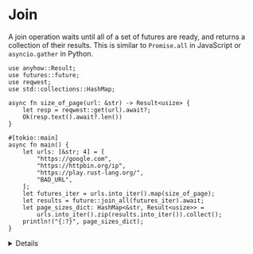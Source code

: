 # Join

A join operation waits until all of a set of futures are ready, and
returns a collection of their results. This is similar to `Promise.all` in
JavaScript or `asyncio.gather` in Python.

```rust,editable,compile_fail
use anyhow::Result;
use futures::future;
use reqwest;
use std::collections::HashMap;

async fn size_of_page(url: &str) -> Result<usize> {
    let resp = reqwest::get(url).await?;
    Ok(resp.text().await?.len())
}

#[tokio::main]
async fn main() {
    let urls: [&str; 4] = [
        "https://google.com",
        "https://httpbin.org/ip",
        "https://play.rust-lang.org/",
        "BAD_URL",
    ];
    let futures_iter = urls.into_iter().map(size_of_page);
    let results = future::join_all(futures_iter).await;
    let page_sizes_dict: HashMap<&str, Result<usize>> =
        urls.into_iter().zip(results.into_iter()).collect();
    println!("{:?}", page_sizes_dict);
}
```

<details>

Copy this example into your prepared `src/main.rs` and run it from there.

* For multiple futures of disjoint types, you can use `std::future::join!` but
  you must know how many futures you will have at compile time. This is
  currently in the `futures` crate, soon to be stabilised in `std::future`.

* The risk of `join` is that one of the futures may never resolve, this would
  cause your program to stall. 

* You can also combine `join_all` with `join!` for instance to join all requests
  to an http service as well as a database query. Try adding a
  `tokio::time::sleep` to the future, using `futures::join!`. This is not a
  timeout (that requires `select!`, explained in the next chapter), but demonstrates `join!`.

</details>
